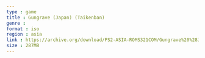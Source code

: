 ```yaml
---
type : game
title : Gungrave (Japan) (Taikenban)
genre : 
format : iso
region : asia
link : https://archive.org/download/PS2-ASIA-ROMS321COM/Gungrave%20%28Japan%29%20%28Taikenban%29.7z
size : 287MB
---
```

